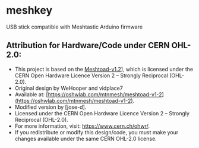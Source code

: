 # meshkey

USB stick compatible with Meshtastic Arduino firmware

## Attribution for Hardware/Code under CERN OHL-2.0:

* This project is based on the [Meshtoad-v1.2](https://oshwlab.com/mtnmesh/meshtoad-v1-2)], which is licensed under the CERN Open Hardware Licence Version 2 – Strongly Reciprocal (OHL-2.0).
* Original design by WeHooper and vidplace7
* Available at: [https://oshwlab.com/mtnmesh/meshtoad-v1-2](https://oshwlab.com/mtnmesh/meshtoad-v1-2).
* Modified version by [jose-d].
* Licensed under the CERN Open Hardware Licence Version 2 – Strongly Reciprocal (OHL-2.0).
* For more information, visit: https://www.cern.ch/ohwr/.
* If you redistribute or modify this design/code, you must make your changes available under the same CERN OHL-2.0 license.
